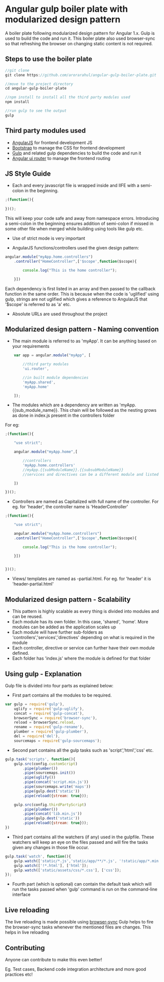 # Angular gulp boiler plate with modularized design pattern

A boiler plate following modularized design pattern for Angular 1.x. Gulp is used to build the code and run it.
This boiler plate also used browser-sync so that refreshing the browser on changing static content is not required.

## Steps to use the boiler plate

```javascript
//git clone
git clone https://github.com/arorarahul/angular-gulp-boiler-plate.git

//move to the project directory
cd angular-gulp-boiler-plate

//npm install to install all the third party modules used
npm install

//run gulp to see the output
gulp
```

## Third party modules used

* [AngularJS](https://www.npmjs.com/package/angular) for frontend development JS
* [Bootstrap](https://www.npmjs.com/package/bootstrap) to manage the CSS for frontend development
* [Gulp](http://gulpjs.com/) and related gulp dependencies to build the code and run it
* [Angular ui router](https://github.com/angular-ui/ui-router) to manage the frontend routing

## JS Style Guide

* Each and every javascript file is wrapped inside and IIFE with a semi-colon in the beginning.

```javascript
;(function(){
	
})();
```
This will keep your code safe and away from namespace errors. Introducing a semi-colon in the beginning ensures addition of semi-colon if missed in some other file when merged while building using tools like gulp etc. 

* Use of strict mode is very important

* AngularJS functions/controllers used the given design pattern:
```javascript
angular.module("myApp.home.controllers")
	.controller("HomeController",['$scope',function($scope){

		console.log("This is the home controller");

	}])
```

Each dependency is first listed in an array and then passed to the callback function in the same order.
This is because when the code is 'uglified' using gulp, strings are not uglified which gives a reference to AngularJS that '$scope' is referred to as 'a' etc.

* Absolute URLs are used throughout the project

## Modularized design pattern - Naming convention

* The main module is referred to as 'myApp'. It can be anything based on your requirements

```javascript
    var app = angular.module("myApp", [

		//third party modules
		'ui.router',

		//in built module dependencies
		'myApp.shared',
		'myApp.home'

	]);
```
* The modules which are a dependency are written as 'myApp.{{sub_module_name}}. This chain will be followed as the nesting grows as done in index.js present in the controllers folder

For eg:
```javascript
;(function(){

	"use strict";

	angular.module("myApp.home",[

		//controllers
		'myApp.home.controllers'
		//myApp.{{subModuleName}}.{{subsubModuleName}}	
		//services and directives can be a different module and listed here as dependency

	])

})();
```

* Controllers are named as Capitalized with full name of the controller. For eg. for 'header', the controller name is 'HeaderController'

```javascript
;(function(){

	"use strict";

	angular.module("myApp.home.controllers")
	.controller("HomeController",['$scope',function($scope){

		console.log("This is the home controller");

	}])
	

})();
```

* Views/ templates are named as <module-name>-partial.html. For eg. for 'header' it is 'header-partial.html'


## Modularized design pattern - Scalability

* This pattern is highly scalable as every thing is divided into modules and can be reused.
* Each module has its own folder. In this case, 'shared', 'home'. More modules can be added as the application scales up
* Each module will have further sub-folders as 'controllers','services','directives' depending on what is required in the module
* Each controller, directive or service can further have their own module defined.
* Each folder has 'index.js' where the module is defined for that folder

## Using gulp - Explanation

Gulp file is divided into four parts as explained below:

* First part contains all the modules to be required.

```javascript
var gulp = require('gulp'),
	uglify = require('gulp-uglify'),
	concat = require('gulp-concat'),
	browserSync = require('browser-sync'),
	reload = browserSync.reload,
	rename = require('gulp-rename'),
	plumber = require('gulp-plumber'),
	del = require('del'),
	sourcemaps = require('gulp-sourcemaps');
```

* Second part contains all the gulp tasks such as 'script','html','css' etc.

```javascript
gulp.task('scripts', function(){
	gulp.src(config.customScript)
	    .pipe(plumber())
		.pipe(sourcemaps.init())
		.pipe(uglify())
		.pipe(concat('script.min.js'))
		.pipe(sourcemaps.write('maps'))
		.pipe(gulp.dest('static'))
		.pipe(reload({stream: true}));

	gulp.src(config.thirdPartyScript)
		.pipe(plumber())
		.pipe(concat('lib.min.js'))
		.pipe(gulp.dest('static'))
		.pipe(reload({stream: true}));
})
```

* Third part contains all the watchers (if any) used in the gulpfile. These watchers will keep an eye on the files passed and will fire the tasks given any changes in those file occur.

```javascript
gulp.task('watch', function(){
	gulp.watch(['static/*.js','static/app/**/*.js', '!static/app/*.min.js'], ['scripts']);
	gulp.watch(['!*.html'], ['html']);
	gulp.watch(['static/assets/css/*.css'], ['css']);
});
```

* Fourth part (which is optional) can contain the default task which will run the tasks passed when 'gulp' command is run on the command-line interface

## Live reloading

The live reloading is made possible using [browser-sync](https://www.npmjs.com/package/browser-sync)
Gulp helps to fire the browser-sync tasks whenever the mentioned files are changes. This helps in live reloading

## Contributing

Anyone can contribute to make this even better!

Eg. Test cases, Backend code integration architecture and more good practices etc!
